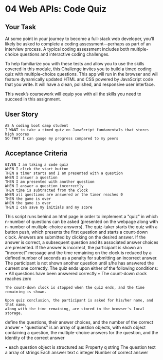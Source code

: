 # 04 Web APIs: Code Quiz

## Your Task

At some point in your journey to become a full-stack web developer, you’ll likely be asked to complete a coding assessment&mdash;perhaps as part of an interview process. A typical coding assessment includes both multiple-choice questions and interactive coding challenges.

To help familiarize you with these tests and allow you to use the skills covered in this module, this Challenge invites you to build a timed coding quiz with multiple-choice questions. This app will run in the browser and will feature dynamically updated HTML and CSS powered by JavaScript code that you write. It will have a clean, polished, and responsive user interface.

This week’s coursework will equip you with all the skills you need to succeed in this assignment.

## User Story

```
AS A coding boot camp student
I WANT to take a timed quiz on JavaScript fundamentals that stores high scores
SO THAT I can gauge my progress compared to my peers
```

## Acceptance Criteria

```
GIVEN I am taking a code quiz
WHEN I click the start button
THEN a timer starts and I am presented with a question
WHEN I answer a question
THEN I am presented with another question
WHEN I answer a question incorrectly
THEN time is subtracted from the clock
WHEN all questions are answered or the timer reaches 0
THEN the game is over
WHEN the game is over
THEN I can save my initials and my score
```

This script runs behind an html page in order to implement a "quiz" in which
n-number of questions can be asked (presented on the webpage along with n-number
of multiple-choice answers). The quiz-taker starts the quiz with a button push,
which presents the first question and starts a count-down clock.
Answers are submitted by clicking on the desired answer. If the answer is correct,
a subsequent question and its associated answer choices are presented. If the
answer is incorrect, the participant is shown an "incorrect" message and the time
remaining on the clock is reduced by a defined number of seconds as a penalty
for submitting an incorrect answer. The participant is not shown another question
until s/he has answered the current one correctly.
The quiz ends upon either of the following conditions:
• All questions have been answered correctly
• The count-down clock reaches zero

    The count-down clock is stopped when the quiz ends, and the time remaining is shown.

    Upon quiz conclusion, the participant is asked for his/her name, and that name,
    along with the time remaining, are stored in the browser's local storage.

define the questions, their answer choices, and the number of the correct answer
• "questions" is an array of question objects, with each object containing a question,
the multiple-choice answers for the question, and the identity of the correct answer

• each question object is structured as:
Property q string The question text
a array of strings Each answer text
c integer Number of correct answer
